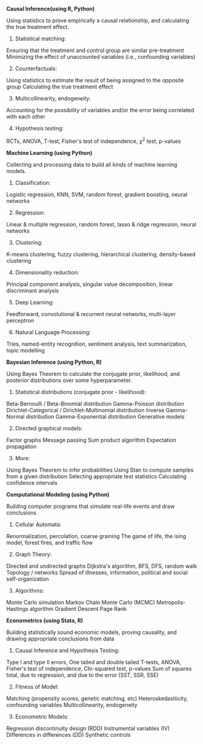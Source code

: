 **Causal Inference(using R, Python)**

Using statistics to prove empirically a causal relationship, and calculating the true treatment effect.

1. Statistical matching:

Ensuring that the treatment and control group are similar pre-treatment
Minimizing the effect of unaccounted variables (i.e., confounding variables)

2. Counterfactuals:

Using statistics to estimate the result of being assigned to the opposite group
Calculating the true treatment effect

3. Multicollinearity, endogeneity:

Accounting for the possibility of variables and/or the error being correlated with each other

4. Hypothesis testing:

RCTs, ANOVA, T-test, Fisher's test of independence, $\chi^{2}$ test, p-values


**Machine Learning (using Python)**

Collecting and processing data to build all kinds of machine learning models.

1. Classification:

Logistic regression, KNN, SVM, random forest, gradient boosting, neural networks

2. Regression:

Linear & multiple regression, random forest, lasso & ridge regression, neural networks

3. Clustering:

K-means clustering, fuzzy clustering, hierarchical clustering, density-based clustering

4. Dimensionality reduction:

Principal component analysis, singular value decomposition, linear discriminant analysis

5. Deep Learning:

Feedforward, convolutional & recurrent neural networks, multi-layer perceptron

6. Natural Language Processing:

Tries, named-entity recognition, sentiment analysis, text summarization, topic modelling




**Bayesian Inference (using Python, R)**

Using Bayes Theorem to calculate the conjugate prior, likelihood, and posterior distributions over some hyperparameter.

1. Statistical distributions (conjugate prior - likelihood):

Beta-Bernoulli / Beta-Binomial distribution
Gamma-Poisson distribution
Dirichlet-Categorical / Dirichlet-Multinomial distribution
Inverse Gamma-Normal distribution
Gamma-Exponential distribution
Generative models

2. Directed graphical models:

Factor graphs
Message passing
Sum product algorithm
Expectation propagation

3. More:

Using Bayes Theorem to infer probabilities
Using Stan to compute samples from a given distribution
Selecting appropriate test statistics
Calculating confidence intervals




**Computational Modeling (using Python)**

Building computer programs that simulate real-life events and draw conclusions

1. Cellular Automata:

Renormalization, percolation, coarse graining
The game of life, the ising model, forest fires, and traffic flow

2. Graph Theory:

Directed and undirected graphs
Dijkstra's algorithm, BFS, DFS, random walk
Topology / networks
Spread of illnesses, information, political and social self-organization

3. Algorithms:

Monte Carlo simulation
Markov Chain Monte Carlo (MCMC)
Metropolis-Hastings algorithm
Gradient Descent
Page Rank




**Econometrics (using Stata, R)**

Building statistically sound economic models, proving causality, and drawing appropriate conclusions from data

1. Causal Inference and Hypothesis Testing:

Type I and type II errors,
One tailed and double tailed T-tests,
ANOVA, Fisher's test of independence, Chi-squared test, p-values
Sum of squares total, due to regression, and due to the error (SST, SSR, SSE)

2. Fitness of Model:

Matching (propensity scores, genetic matching, etc)
Heteroskedasiticity, confounding variables
Multicollinearity, endogeneity

3. Econometric Models:

Regression discontinuity design (RDD)
Instrumental variables (IV)
Differences in differences (DD)
Synthetic controls
